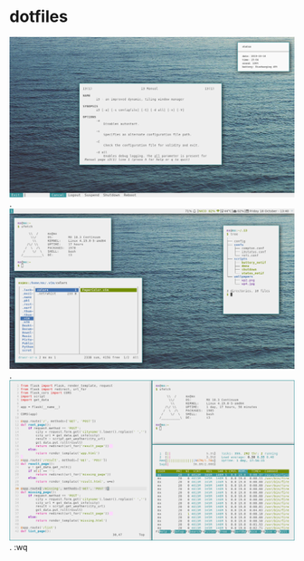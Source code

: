 # dotfiles
![desktop](https://github.com/rmrt1n/dots/blob/master/desktop.png)
.
![desktop](https://github.com/rmrt1n/dots/blob/master/bar.png)
.
![tiling](https://github.com/rmrt1n/dots/blob/master/tiling.png)
.
:wq
